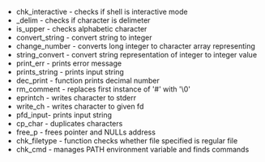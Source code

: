 - chk_interactive - checks if shell is interactive mode
- _delim - checks if character is delimeter
- is_upper - checks  alphabetic character
- convert_string - convert string to integer
- change_number - converts long integer to character array representing
- string_convert - convert string representation of integer to integer value
- print_err - prints error message
- prints_string - prints input string
- dec_print - function prints decimal number
- rm_comment - replaces first instance of '#' with '\0'
- eprintch - writes character to stderr
- write_ch - writes character to given fd
- pfd_input- prints input string
- cp_char - duplicates characters
- free_p - frees pointer and NULLs address
- chk_filetype - function checks whether file specified is regular file
- chk_cmd - manages PATH environment variable and finds commands

